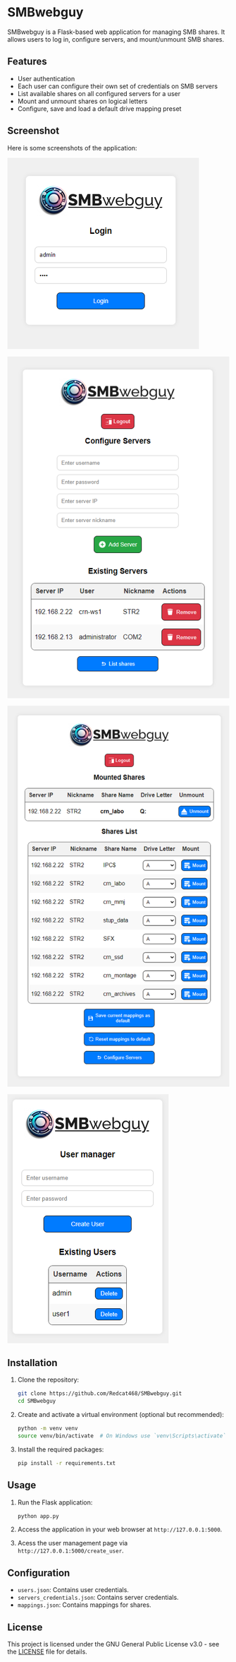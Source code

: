 # SMBwebguy

SMBwebguy is a Flask-based web application for managing SMB shares. It allows users to log in, configure servers, and mount/unmount SMB shares.

## Features

- User authentication
- Each user can configure their own set of credentials on SMB servers
- List available shares on all configured servers for a user
- Mount and unmount shares on logical letters
- Configure, save and load a default drive mapping preset

## Screenshot

Here is some screenshots of the application:

![Screenshot](snip1.png)

![Screenshot](snip2.png)

![Screenshot](snip3.png)

![Screenshot](snip4.png)

## Installation

1. Clone the repository:
    ```bash
    git clone https://github.com/Redcat468/SMBwebguy.git
    cd SMBwebguy
    ```

2. Create and activate a virtual environment (optional but recommended):
    ```bash
    python -m venv venv
    source venv/bin/activate  # On Windows use `venv\Scripts\activate`
    ```

3. Install the required packages:
    ```bash
    pip install -r requirements.txt
    ```

## Usage

1. Run the Flask application:
    ```bash
    python app.py
    ```

2. Access the application in your web browser at `http://127.0.0.1:5000`.
3. Acess the user management page via `http://127.0.0.1:5000/create_user`.

## Configuration

- `users.json`: Contains user credentials.
- `servers_credentials.json`: Contains server credentials.
- `mappings.json`: Contains mappings for shares.

## License

This project is licensed under the GNU General Public License v3.0 - see the [LICENSE](LICENSE) file for details.
